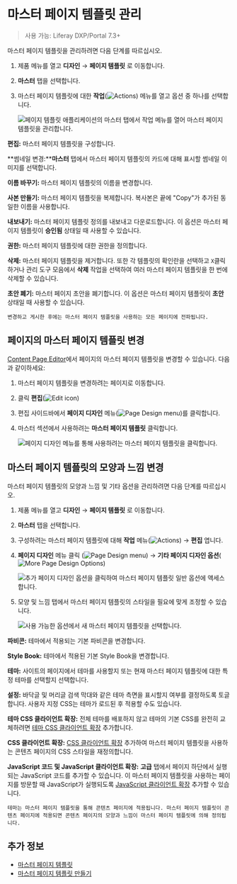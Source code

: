 
# 마스터 페이지 템플릿 관리

> 사용 가능: Liferay DXP/Portal 7.3+

마스터 페이지 템플릿을 관리하려면 다음 단계를 따르십시오.

1. 제품 메뉴를 열고 **디자인** &rarr; **페이지 템플릿** 로 이동합니다.
1. **마스터** 탭을 선택합니다.
1. 마스터 페이지 템플릿에 대한 **작업**(![Actions](./../../../images/icon-actions.png)) 메뉴를 열고 옵션 중 하나를 선택합니다.

    ![페이지 템플릿 애플리케이션의 마스터 탭에서 작업 메뉴를 열어 마스터 페이지 템플릿을 관리합니다.](./managing-master-page-templates/images/01.png)

**편집:** 마스터 페이지 템플릿을 구성합니다.

**썸네일 변경:****마스터** 탭에서 마스터 페이지 템플릿의 카드에 대해 표시할 썸네일 이미지를 선택합니다.

**이름 바꾸기:** 마스터 페이지 템플릿의 이름을 변경합니다.

**사본 만들기:** 마스터 페이지 템플릿을 복제합니다. 복사본은 끝에 "Copy"가 추가된 동일한 이름을 사용합니다.

**내보내기:** 마스터 페이지 템플릿 정의를 내보내고 다운로드합니다. 이 옵션은 마스터 페이지 템플릿이 **승인됨** 상태일 때 사용할 수 있습니다.

**권한:** 마스터 페이지 템플릿에 대한 권한을 정의합니다.

**삭제:** 마스터 페이지 템플릿을 제거합니다. 또한 각 템플릿의 확인란을 선택하고 `X`클릭하거나 관리 도구 모음에서 **삭제** 작업을 선택하여 여러 마스터 페이지 템플릿을 한 번에 삭제할 수 있습니다.

**초안 폐기:** 마스터 페이지 초안을 폐기합니다. 이 옵션은 마스터 페이지 템플릿이 **초안** 상태일 때 사용할 수 있습니다.

```{note}
변경하고 게시한 후에는 마스터 페이지 템플릿을 사용하는 모든 페이지에 전파됩니다.
```

## 페이지의 마스터 페이지 템플릿 변경

[Content Page Editor](../using-content-pages/content-page-editor-ui-reference.md)에서 페이지의 마스터 페이지 템플릿을 변경할 수 있습니다. 다음과 같이하세요:

1. 마스터 페이지 템플릿을 변경하려는 페이지로 이동합니다.
1. 클릭 **편집**(![Edit icon](../../../images/icon-edit.png))
1. 편집 사이드바에서 **페이지 디자인** 메뉴(![Page Design menu](../../../images/icon-format.png))를 클릭합니다.
1. 마스터 섹션에서 사용하려는 **마스터 페이지 템플릿** 클릭합니다.

   ![페이지 디자인 메뉴를 통해 사용하려는 마스터 페이지 템플릿을 클릭합니다.](./managing-master-page-templates/images/03.png)

## 마스터 페이지 템플릿의 모양과 느낌 변경

마스터 페이지 템플릿의 모양과 느낌 및 기타 옵션을 관리하려면 다음 단계를 따르십시오.

1. 제품 메뉴를 열고 **디자인** &rarr; **페이지 템플릿** 로 이동합니다.

1. **마스터** 탭을 선택합니다.

1. 구성하려는 마스터 페이지 템플릿에 대해 **작업** 메뉴(![Actions](./../../../images/icon-actions.png)) &rarr; **편집** 엽니다.

1. **페이지 디자인** 메뉴 클릭 (![Page Design menu](../../../images/icon-format.png)) &rarr; **기타 페이지 디자인 옵션**(![More Page Design Options](../../../images/icon-cog3.png))

   ![추가 페이지 디자인 옵션을 클릭하여 마스터 페이지 템플릿 일반 옵션에 액세스합니다.](./managing-master-page-templates/images/06.png)

1. 모양 및 느낌 탭에서 마스터 페이지 템플릿의 스타일을 필요에 맞게 조정할 수 있습니다.

    ![사용 가능한 옵션에서 새 마스터 페이지 템플릿을 선택합니다.](./managing-master-page-templates/images/05.png)

**파비콘:** 테마에서 적용되는 기본 파비콘을 변경합니다.

**Style Book:** 테마에서 적용된 기본 Style Book을 변경합니다.

**테마:** 사이트의 페이지에서 테마를 사용할지 또는 현재 마스터 페이지 템플릿에 대한 특정 테마를 선택할지 선택합니다.

**설정:** 바닥글 및 머리글 검색 막대와 같은 테마 측면을 표시할지 여부를 결정하도록 토글합니다. 사용자 지정 CSS는 테마가 로드된 후 적용할 수도 있습니다.

**테마 CSS 클라이언트 확장:** 전체 테마를 배포하지 않고 테마의 기본 CSS를 완전히 교체하려면 [테마 CSS 클라이언트 확장](../../../building-applications/client-extensions/browser-based-client-extensions.md#theme-css-client-extensions) 추가합니다.

**CSS 클라이언트 확장:** [CSS 클라이언트 확장](../../../building-applications/client-extensions/browser-based-client-extensions.md#css-client-extensions) 추가하여 마스터 페이지 템플릿을 사용하는 콘텐츠 페이지의 CSS 스타일을 재정의합니다.

**JavaScript 코드 및 JavaScript 클라이언트 확장:** **고급** 탭에서 페이지 하단에서 실행되는 JavaScript 코드를 추가할 수 있습니다. 이 마스터 페이지 템플릿을 사용하는 페이지를 방문할 때 JavaScript가 실행되도록 [JavaScript 클라이언트 확장](../../../building-applications/client-extensions/browser-based-client-extensions.md#javascript-client-extensions) 추가할 수 있습니다.

```{note}
테마는 마스터 페이지 템플릿을 통해 콘텐츠 페이지에 적용됩니다. 마스터 페이지 템플릿이 콘텐츠 페이지에 적용되면 콘텐츠 페이지의 모양과 느낌이 마스터 페이지 템플릿에 의해 정의됩니다.
```

## 추가 정보

- [마스터 페이지 템플릿](./master-page-templates.md)
- [마스터 페이지 템플릿 만들기](./creating-a-master-page-template.md)
